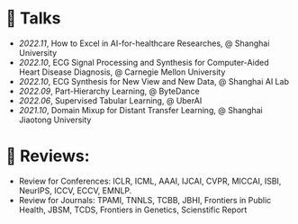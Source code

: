 # 💬 Talks
- *2022.11*, How to Excel in AI-for-healthcare Researches, @ Shanghai University
- *2022.10*, ECG Signal Processing and Synthesis for Computer-Aided Heart Disease Diagnosis, @ Carnegie Mellon University
- *2022.10*, ECG Synthesis for New View and New Data, @ Shanghai AI Lab 
- *2022.09*, Part-Hierarchy Learning, @ ByteDance
- *2022.06*, Supervised Tabular Learning, @ UberAI
- *2021.10*, Domain Mixup for Distant Transfer Learning, @ Shanghai Jiaotong University

<!--
# 🏫 Teaching
- *Fall 2023*, Frontiers of Medical Artificial Intelligence (lecture slice preparation, teaching assistant)
-->

# 🔎 Reviews:
- Review for Conferences: ICLR, ICML, AAAI, IJCAI, CVPR, MICCAI, ISBI, NeurIPS, ICCV, ECCV, EMNLP.
- Review for Journals: TPAMI, TNNLS, TCBB, JBHI, Frontiers in Public Health, JBSM, TCDS, Frontiers in Genetics, Scienstific Report
<!-- MBE, Journal of Medical Imaging and Health Informatics. -->

<!--
# 🎒 Visiting
- *2021.06 - 2021.09*, Medical Big Data Center, Guangdong Academy of Medical Sciences, had the honor of working with Prof. Huiying Liang, Shuai Huang, and Dantong Li.
-->
